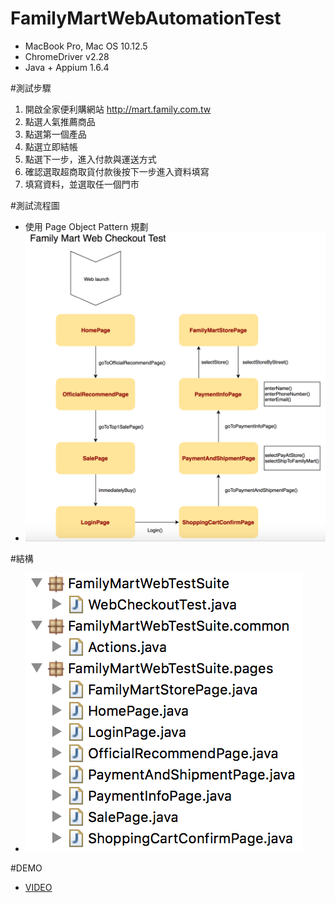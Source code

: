 # FamilyMartWebAutomationTest
* MacBook Pro, Mac OS 10.12.5
* ChromeDriver v2.28
* Java + Appium 1.6.4

#測試步驟
1. 開啟全家便利購網站 http://mart.family.com.tw
2. 點選人氣推薦商品
3. 點選第一個產品
4. 點選立即結帳
5. 點選下一步，進入付款與運送方式
6. 確認選取超商取貨付款後按下一步進入資料填寫
7. 填寫資料，並選取任一個門市

#測試流程圖
* 使用 Page Object Pattern 規劃
* ![WebFlow](/doc/WebFlow.png)

#結構
* ![WebTree](/doc/WebTree.png)

#DEMO
* [VIDEO](https://youtu.be/CwBOpKucr4o)

